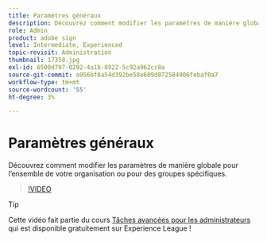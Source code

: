 ```yaml
---
title: Paramètres généraux
description: Découvrez comment modifier les paramètres de manière globale pour l’ensemble de votre organisation ou pour des groupes spécifiques
role: Admin
product: adobe sign
level: Intermediate, Experienced
topic-revisit: Administration
thumbnail: 17358.jpg
exl-id: 6500d797-0292-4a1b-8922-5c92a962cc8a
source-git-commit: a956bf6a54d392be58e609d872584906febaf0a7
workflow-type: tm+mt
source-wordcount: '55'
ht-degree: 3%

---
```


# Paramètres généraux

Découvrez comment modifier les paramètres de manière globale pour l’ensemble de votre organisation ou pour des groupes spécifiques.

>[!VIDEO](https://video.tv.adobe.com/v/17358?hidetitle=true)

>[!TIP]
>
>Cette vidéo fait partie du cours [Tâches avancées pour les administrateurs](https://experienceleague.adobe.com/?recommended=Sign-A-1-2020.1) qui est disponible gratuitement sur Experience League !
